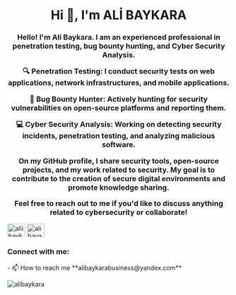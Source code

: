 <h1 align="center">Hi 👋, I'm ALİ BAYKARA</h1>
<h3 align="center">Hello! I'm Ali Baykara. I am an experienced professional in penetration testing, bug bounty hunting, and Cyber Security Analysis.

🔍 Penetration Testing: I conduct security tests on web applications, network infrastructures, and mobile applications.

🐛 Bug Bounty Hunter: Actively hunting for security vulnerabilities on open-source platforms and reporting them.

💻 Cyber Security Analysis: Working on detecting security incidents, penetration testing, and analyzing malicious software.

On my GitHub profile, I share security tools, open-source projects, and my work related to security. My goal is to contribute to the creation of secure digital environments and promote knowledge sharing.

Feel free to reach out to me if you'd like to discuss anything related to cybersecurity or collaborate!</h3>



<a href="https://twitter.com/aliibaykara" target="blank"><img align="center" src="https://raw.githubusercontent.com/rahuldkjain/github-profile-readme-generator/master/src/images/icons/Social/twitter.svg" alt="aliibaykara" height="30" width="40" /></a>
<a href="https://linkedin.com/in/alibayakara" target="blank"><img align="center" src="https://raw.githubusercontent.com/rahuldkjain/github-profile-readme-generator/master/src/images/icons/Social/linked-in-alt.svg" alt="alibayakara" height="30" width="40" /></a>
</p>

<h3 align="left">Connect with me:</h3>
<p align="left">
- 📫 How to reach me **alibaykarabusiness@yandex.com**

<p align="left"> <img src="https://komarev.com/ghpvc/?username=alibaykara&label=Profile%20views&color=0e75b6&style=flat" alt="alibaykara" /> </p>
